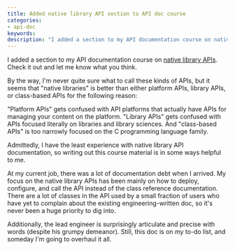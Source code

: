```yaml
---
title: Added native library API section to API doc course
categories:
- api-doc
keywords:
description: "I added a section to my API documentation course on native library API documentation. For technical writers, this is one of the most difficult areas to excel in without a programming background."
---
```


I added a section to my API documentation course on [native library APIs](https://idratherbewriting.com/learnapidoc/nativelibraryapis_overview.html). Check it out and let me know what you think.

By the way, I'm never quite sure what to call these kinds of APIs, but it seems that "native libraries" is better than either platform APIs, library APIs, or class-based APIs for the following reason:

"Platform APIs" gets confused with API platforms that actually have APIs for managing your content on the  platform. "Library APIs" gets confused with APIs focused literally on libraries and library sciences. And "class-based APIs" is too narrowly focused on the C programming language family.

Admittedly, I have the least experience with native library API documentation, so writing out this course material is in some ways helpful to me.

At my current job, there was a lot of documentation debt when I arrived. My focus on the native library APIs has been mainly on how to deploy, configure, and call the API instead of the class reference documentation. There are a lot of classes in the API used by a small fraction of users who have yet to complain about the existing engineering-written doc, so it's never been a huge priority to dig into.



Additionally, the lead engineer is surprisingly articulate and precise with words (despite his grumpy demeanor). Still, this doc is on my to-do list, and someday I'm going to overhaul it all.
